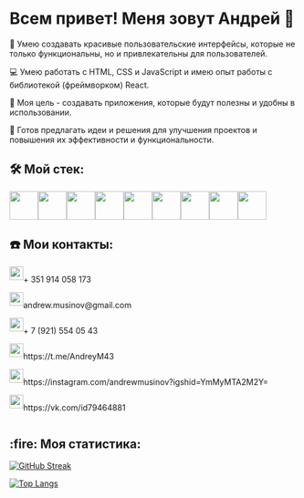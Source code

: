 <h1> Всем привет! Меня зовут Андрей 👋 </h1>

🎨 Умею создавать красивые пользовательские интерфейсы, которые не только функциональны, но и привлекательны для пользователей.

💻 Умею работать с HTML, CSS и JavaScript и имею опыт работы с библиотекой (фреймворком) React.

🌟 Моя цель - создавать приложения, которые будут полезны и удобны в использовании.

🤝 Готов предлагать идеи и решения для улучшения проектов и повышения их эффективности и функциональности.


<h2>🛠️ Мой стек: </h2>
<div style="display: flex">
<img src="https://cdn-icons-png.flaticon.com/512/186/186320.png" style="width: 50px; height: 50px" />
<img src="https://cdn-icons-png.flaticon.com/512/5968/5968267.png" style="width: 50px; height: 50px" />
<img src="https://cdn-icons-png.flaticon.com/512/9496/9496599.png" style="width: 50px; height: 50px" />
<img src="https://cdn-icons-png.flaticon.com/512/5968/5968242.png" style="width: 50px; height: 50px" />
<img src="https://cdn-icons-png.flaticon.com/512/5968/5968292.png" style="width: 50px; height: 50px" />
<img src="https://cdn-icons-png.flaticon.com/512/5815/5815526.png" style="width: 50px; height: 50px" />
<img src="https://cdn-icons-png.flaticon.com/512/1183/1183672.png" style="width: 50px; height: 50px" />
<img src="https://cdn-icons-png.flaticon.com/512/919/919825.png" style="width: 50px; height: 50px" />
<img src="https://cdn-icons-png.flaticon.com/512/25/25657.png" style="width: 50px; height: 50px" />
</div>

<h2>☎️ Мои контакты: </h2>
<div style="display: flex">
<img src="https://cdn-icons-png.flaticon.com/512/25/25453.png" style="width: 24px; height: 24px" />  
<p>+ 351 914 058 173</p>
</div>
<div style="display: flex">
<img src="https://cdn-icons-png.flaticon.com/512/732/732200.png" style="width: 24px; height: 24px" /> 
<p>andrew.musinov@gmail.com</p>
</div>
<div style="display: flex">
<img src="https://cdn-icons-png.flaticon.com/512/3670/3670051.png" style="width: 24px; height: 24px" /> 
<p>+ 7 (921) 554 05 43</p>
</div>
<div style="display: flex">
<img src="https://cdn-icons-png.flaticon.com/512/2111/2111646.png" style="width: 24px; height: 24px" /> 
<p>https://t.me/AndreyM43</p>
</div>
<div style="display: flex">
<img src="https://cdn-icons-png.flaticon.com/512/174/174855.png" style="width: 24px; height: 24px" /> 
<p>https://instagram.com/andrewmusinov?igshid=YmMyMTA2M2Y=</p>
</div>
<div style="display: flex">
<img src="https://cdn-icons-png.flaticon.com/512/5968/5968835.png" style="width: 24px; height: 24px" /> 
<p>https://vk.com/id79464881</p>
</div>
<h2> :fire: Моя статистика:</h2>

[![GitHub Streak](http://github-readme-streak-stats.herokuapp.com?user=Andr43&theme=dark&background=000000)](https://git.io/streak-stats)

[![Top Langs](https://github-readme-stats.vercel.app/api/top-langs/?username=Andr43)](https://github.com/anuraghazra/github-readme-stats)
